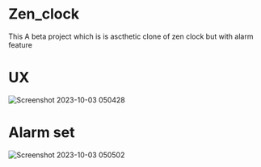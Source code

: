 # Zen_clock
This A beta project which is is ascthetic clone of zen clock but with alarm feature 

# UX
![Screenshot 2023-10-03 050428](https://github.com/iAdtya/Zen_clock/assets/93979441/a414986c-f8cc-4d8a-8efc-6185ed955bbe)

# Alarm set
![Screenshot 2023-10-03 050502](https://github.com/iAdtya/Zen_clock/assets/93979441/724cd2c0-85d6-4947-8eaa-e4195c2f459a)
